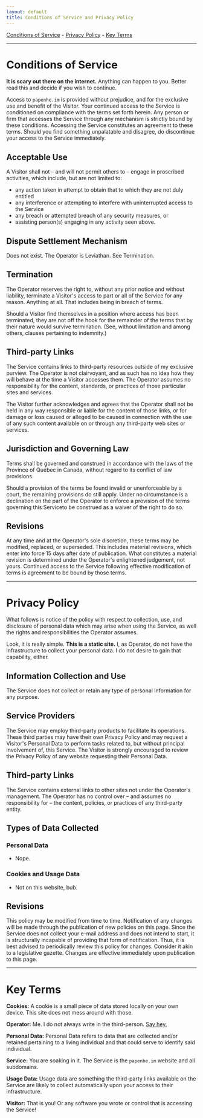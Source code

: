 ```yaml
---
layout: default
title: Conditions of Service and Privacy Policy
---
```


[Conditions of Service](#conditions-of-service) - [Privacy Policy](#privacy-policy) - [Key Terms](#key-terms)

---
# Conditions of Service

**It is scary out there on the internet.** Anything can happen to you. Better read this and decide if you wish to continue.

Access to `papenhe.im` is provided without prejudice, and for the exclusive use and benefit of the Visitor. Your continued access to the Service is conditioned on compliance with the terms set forth herein. Any person or firm that accesses the Service through any mechanism is strictly bound by these conditions. Accessing the Service constitutes an agreement to these terms. Should you find something unpalatable and disagree, do discontinue your access to the Service immediately.

## Acceptable Use

A Visitor shall not – and will not permit others to – engage in proscribed activities, which include, but are not limited to:
* any action taken in attempt to obtain that to which they are not duly entitled
* any interference or attempting to interfere with uninterrupted access to the Service
* any breach or attempted breach of any security measures, or 
* assisting person(s) engaging in any activity seen above.

## Dispute Settlement Mechanism

Does not exist. The Operator is Leviathan. See Termination.

## Termination

The Operator reserves the right to, without any prior notice and without liability, terminate a Visitor's access to part or all of the Service for any reason. Anything at all. That includes being in breach of terms.

Should a Visitor find themselves in a position where access has been terminated, they are not off the hook for the remainder of the terms that by their nature would survive termination. (See, without limitation and among others, clauses pertaining to indemnity.)

## Third-party Links

The Service contains links to third-party resources outside of my exclusive purview. The Operator is not clairvoyant, and as such has no idea how they will behave at the time a Visitor accesses them. The Operator assumes no responsibility for the content, standards, or practices of those particular sites and services.

The Visitor further acknowledges and agrees that the Operator shall not be held in any way responsible or liable for the content of those links, or for damage or loss caused or alleged to be caused in connection with the use of any such content available on or through any third-party web sites or services.

## Jurisdiction and Governing Law

Terms shall be governed and construed in accordance with the laws of the Province of Québec in Canada, without regard to its conflict of law provisions.

Should a provision of the terms be found invalid or unenforceable by a court, the remaining provisions do still apply. Under no circumstance is a declination on the part of the Operator  to enforce a provision of the terms governing this Serviceto be construed as a waiver of the right to do so.

## Revisions

At any time and at the Operator's sole discretion, these terms may be modified, replaced, or superseded. This includes material revisions, which enter into force 15 days after date of publication. What constitutes a material revision is determined under the Operator's enlightened judgement, not yours. Continued access to the Service following effective modification of terms is agreement to be bound by those terms.

---

# Privacy Policy

What follows is notice of the policy with respect to collection, use, and disclosure of personal data which may arise when using the Service, as well the rights and responsibilities the Operator assumes. 

Look, it is really simple. **This is a static site.** I, as Operator, do not have the infrastructure to collect your personal data. I do not desire to gain that capability, either.

## Information Collection and Use

The Service does not collect or retain any type of personal information for any purpose.

## Service Providers

The Service may employ third-party products to facilitate its operations. These third parties may have their own Privacy Policy and may request a Visitor's Personal Data to perform tasks related to, but without principal involvement of, this Service. The Visitor is strongly encouraged to review the Privacy Policy of any website requesting their Personal Data.

## Third-party Links

The Service contains external links to other sites not under the Operator's management. The Operator has no control over – and assumes no responsibility for – the content, policies, or practices of any third-party entity.

## Types of Data Collected

### Personal Data

* Nope.

### Cookies and Usage Data

* Not on this website, bub.

## Revisions

This policy may be modified from time to time. Notification of any changes will be made through the publication of new policies on this page. Since the Service does not collect your e-mail address and does not intend to start, it is structurally incapable of providing that form of notification. Thus, it is best advised to periodically review this policy for changes. Consider it akin to a legislative gazette. Changes are effective immediately upon publication to this page.

---

# Key Terms

**Cookies:** A cookie is a small piece of data stored locally on your own device. This site does not mess around with those.

**Operator:** Me. I do not always write in the third-person. [Say hey.](mailto:bonjourhi@papenhe.im)

**Personal Data:** Personal Data refers to data that are collected and/or retained pertaining to a living individual and that could serve to identify said individual.

**Service:** You are soaking in it. The Service is the `papenhe.im` website and all subdomains.

**Usage Data:** Usage data are something the third-party links available on the Service are likely to collect automatically upon your access to their infrastructure.

**Visitor:** That is you! Or any software you wrote or control that is accessing the Service!
